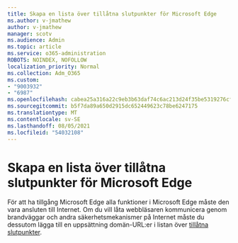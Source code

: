 ```yaml
---
title: Skapa en lista över tillåtna slutpunkter för Microsoft Edge
ms.author: v-jmathew
author: v-jmathew
manager: scotv
ms.audience: Admin
ms.topic: article
ms.service: o365-administration
ROBOTS: NOINDEX, NOFOLLOW
localization_priority: Normal
ms.collection: Adm_O365
ms.custom:
- "9003932"
- "6987"
ms.openlocfilehash: cabea25a316a22c9eb3b63daf74c6ac213d24f35be5319276cff641b1d9a27b9
ms.sourcegitcommit: b5f7da89a650d2915dc652449623c78be6247175
ms.translationtype: MT
ms.contentlocale: sv-SE
ms.lasthandoff: 08/05/2021
ms.locfileid: "54032108"
---
```

# <a name="create-an-allow-list-of-endpoints-for-microsoft-edge"></a>Skapa en lista över tillåtna slutpunkter för Microsoft Edge

För att ha tillgång Microsoft Edge alla funktioner i Microsoft Edge måste den vara ansluten till Internet. Om du vill låta webbläsaren kommunicera genom brandväggar och andra säkerhetsmekanismer på Internet måste du dessutom lägga till en uppsättning domän-URL:er i listan över [tillåtna slutpunkter](https://go.microsoft.com/fwlink/?linkid=2135054).
